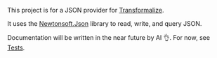 ﻿This project is for a JSON provider for [Transformalize](https://github.com/dalenewman/Transformalize).

It uses the [Newtonsoft.Json](https://www.newtonsoft.com/json) library to read, write, and query JSON.

Documentation will be written in the near future by AI 👌.  For now, see [Tests](src/Test).
